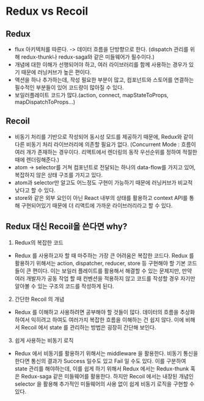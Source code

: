 # Redux vs Recoil

## Redux
- flux 아키텍처를 따른다. -> 데이터 흐름을 단방향으로 한다. (dispatch 관리를 위해 redux-thunk나 redux-saga와 같은 미들웨어가 필수이다.)
- 개념에 대한 이해가 선행되어야 하고, 여러 라이브러리를 함께 사용하는 경우가 있기 때문에 러닝커브가 높은 편이다.
- 액션을 하나 추가하는데, 작성 필요한 부분이 많고, 컴포넌트와 스토어를 연결하는 필수적인 부분들이 있어 코드량이 많아질 수 있다.
- 보일러플레이트 코드가 많다.(action, connect, mapStateToProps, mapDispatchToProps…)


## Recoil
- 비동기 처리를 기반으로 작성되어 동시성 모드를 제공하기 때문에, Redux와 같이 다른 비동기 처리 라이브러리에 의존할 필요가 없다. 
(Concurrent Mode : 흐름이 여러 개가 존재하는 경우이다. 리액트에서 렌더링의 동작 우선순위를 정하여 적절한 때에 렌더링해준다.)
- atom -> selector를 거쳐 컴포넌트로 전달되는 하나의 data-flow를 가지고 있어, 복잡하지 않은 상태 구조를 가지고 있다.
- atom과 selector만 알고도 어느정도 구현이 가능하기 때문에 러닝커브가 비교적 낮다고 할 수 있다.
- store와 같은 외부 요인이 아닌 React 내부의 상태를 활용하고 context API를 통해 구현되어있기 때문에 더 리액트에 가까운 라이브러리라고 할 수 있다.


## Redux 대신 Recoil을 쓴다면 why?
1. Redux의 복잡한 코드
- Redux 를 사용하고자 할 때 마주하는 가장 큰 어려움은 복잡한 코드다. Redux 를 활용하기 위해서는 action, dispatcher, reducer, store 등 구현해야 할 기본 코드 들이 큰 편이다. 이는 보일러 플레이트를 활용해서 해결할 수 있는 문제지만, 만약 여러 개발자가 공동 작업 할 때 컨벤션을 적용하지 않고 코드를 작성할 경우 자기만 알아볼 수 있는 구조의 코드를 작성하게 된다.

2. 간단한 Recoil 의 개념
- Redux 를 이해하고 사용하려면 공부해야 할 것들이 많다. 데이터의 흐름을 추상화 하여서 익히려고 하여도 여러가지 복잡한 흐름을 이해하는 건 쉽지 않다. 이에 비해서 Recoil 에서 state 를 관리하는 방법은 굉장히 간단해 보인다.

3. 쉽게 사용하는 비동기 로직
- Redux 에서 비동기를 활용하기 위해서는 middleware 을 활용한다. 비동기 통신을 한다면 통신의 결과가 Success 일수도 있고 Fail 일 수도 있다. 이를 구분하여 state 관리를 해야하는데, 이를 쉽게 하기 위해서 Redux 에서는 Redux-thunk 혹은 Redux-saga 같은 미들웨어를 활용한다. 하지만 Recoil 에서는 내장된 개념인 selector 을 활용해 추가적인 미들웨어의 사용 없이 쉽게 비동기 로직을 구현할 수 있다.